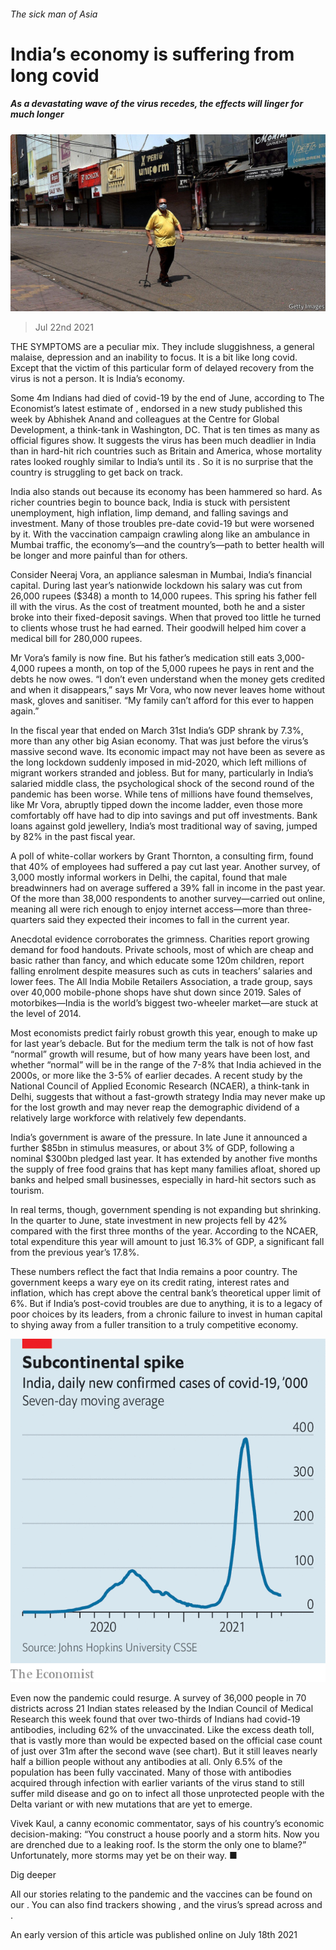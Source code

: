 ###### The sick man of Asia

# India’s economy is suffering from long covid 

##### As a devastating wave of the virus recedes, the effects will linger for much longer 

![image](images/20210717_ASP504.jpg) 

> Jul 22nd 2021 

THE SYMPTOMS are a peculiar mix. They include sluggishness, a general malaise, depression and an inability to focus. It is a bit like long covid. Except that the victim of this particular form of delayed recovery from the virus is not a person. It is India’s economy.

Some 4m Indians had died of covid-19 by the end of June, according to The Economist’s latest estimate of , endorsed in a new study published this week by Abhishek Anand and colleagues at the Centre for Global Development, a think-tank in Washington, DC. That is ten times as many as official figures show. It suggests the virus has been much deadlier in India than in hard-hit rich countries such as Britain and America, whose mortality rates looked roughly similar to India’s until its . So it is no surprise that the country is struggling to get back on track.


India also stands out because its economy has been hammered so hard. As richer countries begin to bounce back, India is stuck with persistent unemployment, high inflation, limp demand, and falling savings and investment. Many of those troubles pre-date covid-19 but were worsened by it. With the vaccination campaign crawling along like an ambulance in Mumbai traffic, the economy’s—and the country’s—path to better health will be longer and more painful than for others.

Consider Neeraj Vora, an appliance salesman in Mumbai, India’s financial capital. During last year’s nationwide lockdown his salary was cut from 26,000 rupees ($348) a month to 14,000 rupees. This spring his father fell ill with the virus. As the cost of treatment mounted, both he and a sister broke into their fixed-deposit savings. When that proved too little he turned to clients whose trust he had earned. Their goodwill helped him cover a medical bill for 280,000 rupees.

Mr Vora’s family is now fine. But his father’s medication still eats 3,000-4,000 rupees a month, on top of the 5,000 rupees he pays in rent and the debts he now owes. “I don’t even understand when the money gets credited and when it disappears,” says Mr Vora, who now never leaves home without mask, gloves and sanitiser. “My family can’t afford for this ever to happen again.”

In the fiscal year that ended on March 31st India’s GDP shrank by 7.3%, more than any other big Asian economy. That was just before the virus’s massive second wave. Its economic impact may not have been as severe as the long lockdown suddenly imposed in mid-2020, which left millions of migrant workers stranded and jobless. But for many, particularly in India’s salaried middle class, the psychological shock of the second round of the pandemic has been worse. While tens of millions have found themselves, like Mr Vora, abruptly tipped down the income ladder, even those more comfortably off have had to dip into savings and put off investments. Bank loans against gold jewellery, India’s most traditional way of saving, jumped by 82% in the past fiscal year.

A poll of white-collar workers by Grant Thornton, a consulting firm, found that 40% of employees had suffered a pay cut last year. Another survey, of 3,000 mostly informal workers in Delhi, the capital, found that male breadwinners had on average suffered a 39% fall in income in the past year. Of the more than 38,000 respondents to another survey—carried out online, meaning all were rich enough to enjoy internet access—more than three-quarters said they expected their incomes to fall in the current year.

Anecdotal evidence corroborates the grimness. Charities report growing demand for food handouts. Private schools, most of which are cheap and basic rather than fancy, and which educate some 120m children, report falling enrolment despite measures such as cuts in teachers’ salaries and lower fees. The All India Mobile Retailers Association, a trade group, says over 40,000 mobile-phone shops have shut down since 2019. Sales of motorbikes—India is the world’s biggest two-wheeler market—are stuck at the level of 2014.

Most economists predict fairly robust growth this year, enough to make up for last year’s debacle. But for the medium term the talk is not of how fast “normal” growth will resume, but of how many years have been lost, and whether “normal” will be in the range of the 7-8% that India achieved in the 2000s, or more like the 3-5% of earlier decades. A recent study by the National Council of Applied Economic Research (NCAER), a think-tank in Delhi, suggests that without a fast-growth strategy India may never make up for the lost growth and may never reap the demographic dividend of a relatively large workforce with relatively few dependants.

India’s government is aware of the pressure. In late June it announced a further $85bn in stimulus measures, or about 3% of GDP, following a nominal $300bn pledged last year. It has extended by another five months the supply of free food grains that has kept many families afloat, shored up banks and helped small businesses, especially in hard-hit sectors such as tourism.

In real terms, though, government spending is not expanding but shrinking. In the quarter to June, state investment in new projects fell by 42% compared with the first three months of the year. According to the NCAER, total expenditure this year will amount to just 16.3% of GDP, a significant fall from the previous year’s 17.8%.

These numbers reflect the fact that India remains a poor country. The government keeps a wary eye on its credit rating, interest rates and inflation, which has crept above the central bank’s theoretical upper limit of 6%. But if India’s post-covid troubles are due to anything, it is to a legacy of poor choices by its leaders, from a chronic failure to invest in human capital to shying away from a fuller transition to a truly competitive economy.

![image](images/20210724_ASC020.png) 


Even now the pandemic could resurge. A survey of 36,000 people in 70 districts across 21 Indian states released by the Indian Council of Medical Research this week found that over two-thirds of Indians had covid-19 antibodies, including 62% of the unvaccinated. Like the excess death toll, that is vastly more than would be expected based on the official case count of just over 31m after the second wave (see chart). But it still leaves nearly half a billion people without any antibodies at all. Only 6.5% of the population has been fully vaccinated. Many of those with antibodies acquired through infection with earlier variants of the virus stand to still suffer mild disease and go on to infect all those unprotected people with the Delta variant or with new mutations that are yet to emerge.

Vivek Kaul, a canny economic commentator, says of his country’s economic decision-making: “You construct a house poorly and a storm hits. Now you are drenched due to a leaking roof. Is the storm the only one to blame?” Unfortunately, more storms may yet be on their way. ■

Dig deeper

All our stories relating to the pandemic and the vaccines can be found on our . You can also find trackers showing ,  and the virus’s spread across  and .

An early version of this article was published online on July 18th 2021


